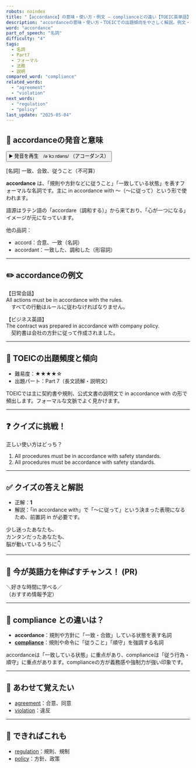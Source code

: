 ```yaml
---
robots: noindex
title: "【accordance】の意味・使い方・例文 ― complianceとの違い【TOEIC英単語】"
description: "accordanceの意味・使い方・TOEICでの出題傾向をやさしく解説。例文・クイズ付きでcomplianceとの違いもわかりやすく学べます。"
word: "accordance"
part_of_speech: "名詞"
difficulty: "4"
tags:
  - 名詞
  - Part7
  - フォーマル
  - 法務
  - 説明
compared_word: "compliance"
related_words:
  - "agreement"
  - "violation"
next_words:
  - "regulation"
  - "policy"
last_update: "2025-05-04"
---
```


## 🔰 accordanceの発音と意味

<button class="play-audio" onclick="playTTS('accordance')">
  <span class="play-audio-main">
    ▶️ 発音を再生　/əˈkɔːrdəns/
  </span>
  <span class="play-audio-sub">
    （アコーダンス）
  </span>
</button>

[名詞] 一致、合致、従うこと（不可算）

**accordance** は、「規則や方針などに従うこと」「一致している状態」を表すフォーマルな名詞です。主に in accordance with ～（～に従って）という形で使われます。

語源はラテン語の「accordare（調和する）」から来ており、「心が一つになる」イメージが元になっています。

他の品詞：  
- accord：合意、一致（名詞）
- accordant：一致した、調和した（形容詞）

---

## ✏️ accordanceの例文

【日常会話】  
All actions must be in accordance with the rules.  
　すべての行動はルールに従わなければなりません。

【ビジネス英語】  
The contract was prepared in accordance with company policy.  
　契約書は会社の方針に従って作成されました。

---

## 🎯 TOEICの出題頻度と傾向

- 難易度：★★★★☆
- 出題パート：Part 7（長文読解・説明文）

TOEICでは主に契約書や規則、公式文書の説明文で in accordance with の形で頻出します。フォーマルな文脈でよく見かけます。

---

## ❓ クイズに挑戦！

正しい使い方はどっち？

1. All procedures must be in accordance with safety standards.  
2. All procedures must be accordance with safety standards.

---

## ✅ クイズの答えと解説

- 正解：**1**
- 解説：「in accordance with」で「～に従って」という決まった表現になるため、前置詞 in が必要です。

少し迷ったあなたも、  
カンタンだったあなたも、  
脳が動いているうちに👇️

---

## 🚀 今が英語力を伸ばすチャンス！ (PR)

<div class="info-center">
＼好きな時間に学べる／<br>  
（おすすめ情報予定）
</div>

---

## 🤔  compliance との違いは？

- **accordance**：規則や方針に「一致・合致」している状態を表す名詞
- **[compliance](/compliance)**：規則や命令に「従うこと」「順守」を強調する名詞

accordanceは「一致している状態」に重点があり、complianceは「従う行為・順守」に重点があります。complianceの方が義務感や強制力が強い印象です。

---

## 🧩 あわせて覚えたい

- [agreement](/agreement)：合意、同意
- [violation](/violation)：違反

---

## 📖 できればこれも

- [regulation](/regulation)：規則、規制
- [policy](/policy)：方針、政策

<!-- cvid: aid42_bid36 -->

